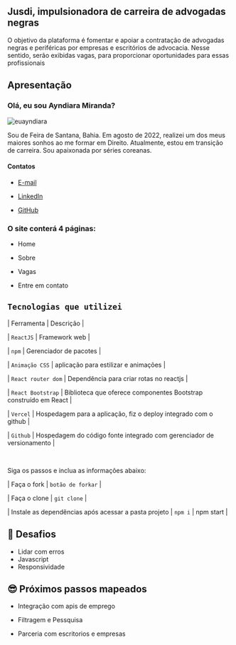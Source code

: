 ## Jusdi, impulsionadora de carreira de advogadas negras

O objetivo  da plataforma é fomentar e apoiar a contratação de advogadas negras e periféricas por empresas e escritórios de advocacia. Nesse sentido, serão exibidas vagas, para proporcionar oportunidades para essas profissionais 

## Apresentação

### Olá, eu sou Ayndiara Miranda? 


![euayndiara](https://github.com/ayndiara/projetofinal/assets/116220347/816f8a7a-337f-4bc5-b0f0-f31bd9269fd9)


Sou de Feira de Santana, Bahia. Em agosto de 2022, realizei um dos meus maiores sonhos ao me formar em Direito. Atualmente, estou em transição de carreira. Sou apaixonada por séries coreanas.


#### Contatos

-  [E-mail](ayndiara.miranda.00@gmail.com) 

-  [LinkedIn](https://www.linkedin.com/in/ayndiara-miranda-101a97242/) 

-  [GitHub](https://github.com/ayndiara) 

### O site conterá 4 páginas:

* Home

* Sobre

* Vagas

* Entre em contato

##  `Tecnologias que utilizei`  

| Ferramenta | Descrição |

| `ReactJS` | Framework web |

| `npm` | Gerenciador de pacotes |

| `Animação CSS` | aplicação para estilizar e animações  |

| `React router dom` | Dependência para criar rotas no reactjs |

| `React Bootstrap` | Biblioteca que oferece componentes Bootstrap construído em React |

| `Vercel` | Hospedagem para a aplicação, fiz o deploy integrado com o github |

| `Github` | Hospedagem do código fonte integrado com gerenciador de versionamento |

<br />

Siga os passos e inclua as informações abaixo:

| Faça o fork | `botão de forkar` |

| Faça o clone | `git clone` |

| Instale as dependências após acessar a pasta projeto | `npm i` | npm start |


## 💪 Desafios 

- Lidar com erros 
- Javascript
- Responsividade 


## 😎 Próximos passos mapeados

- Integração com apis de emprego 

- Filtragem e Pessquisa 

- Parceria com escritorios e empresas


